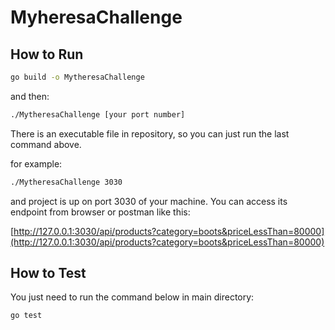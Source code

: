 # MyheresaChallenge

## How to Run

```bash
go build -o MytheresaChallenge
```

and then:

```bash
./MytheresaChallenge [your port number]
```

There is an executable file in repository, so you can just run the last command above.

for example:

```bash
./MytheresaChallenge 3030
```

and project is up on port 3030 of your machine. You can access its endpoint from browser or postman like this:

[http://127.0.0.1:3030/api/products?category=boots&priceLessThan=80000](http://127.0.0.1:3030/api/products?category=boots&priceLessThan=80000)


## How to Test

You just need to run the command below in main directory:

```bash
go test
```

